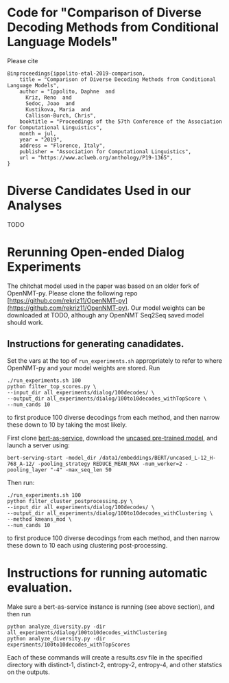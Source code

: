 # Code for "Comparison of Diverse Decoding Methods from Conditional Language Models"

Please cite 
```
@inproceedings{ippolito-etal-2019-comparison,
    title = "Comparison of Diverse Decoding Methods from Conditional Language Models",
    author = "Ippolito, Daphne  and
      Kriz, Reno  and
      Sedoc, Joao  and
      Kustikova, Maria  and
      Callison-Burch, Chris",
    booktitle = "Proceedings of the 57th Conference of the Association for Computational Linguistics",
    month = jul,
    year = "2019",
    address = "Florence, Italy",
    publisher = "Association for Computational Linguistics",
    url = "https://www.aclweb.org/anthology/P19-1365",
}
```

# Diverse Candidates Used in our Analyses
TODO

# Rerunning Open-ended Dialog Experiments
The chitchat model used in the paper was based on an older fork of OpenNMT-py. Please clone the following repo [https://github.com/rekriz11/OpenNMT-py](https://github.com/rekriz11/OpenNMT-py). Our model weights can be downloaded at TODO, although any OpenNMT Seq2Seq saved model should work. 

## Instructions for generating canadidates.
Set the vars at the top of `run_experiments.sh` appropriately to refer to where OpenNMT-py and your model weights are stored.
Run
```
./run_experiments.sh 100
python filter_top_scores.py \
--input_dir all_experiments/dialog/100decodes/ \
--output_dir all_experiments/dialog/100to10decodes_withTopScore \
--num_cands 10
```
to first produce 100 diverse decodings from each method, and then narrow these down to 10 by taking the most likely.

First clone [bert-as-service](https://github.com/hanxiao/bert-as-service), download the [uncased pre-trained model](https://storage.googleapis.com/bert_models/2018_11_23/multi_cased_L-12_H-768_A-12.zip), and launch a server using:
```
bert-serving-start -model_dir /data1/embeddings/BERT/uncased_L-12_H-768_A-12/ -pooling_strategy REDUCE_MEAN_MAX -num_worker=2 -pooling_layer "-4" -max_seq_len 50
```
Then run:
```
./run_experiments.sh 100
python filter_cluster_postprocessing.py \
--input_dir all_experiments/dialog/100decodes/ \
--output_dir all_experiments/dialog/100to10decodes_withClustering \
--method kmeans_mod \
--num_cands 10
```
to first produce 100 diverse decodings from each method, and then narrow these down to 10 each using clustering post-processing.

# Instructions for running automatic evaluation.
Make sure a bert-as-service instance is running (see above section), and then run 
```
python analyze_diversity.py -dir all_experiments/dialog/100to10decodes_withClustering
python analyze_diversity.py -dir experiments/100to10decodes_withTopScores
```
Each of these commands will create a results.csv file in the specified directory with distinct-1, distinct-2, entropy-2, entropy-4, and other statstics on the outputs.
